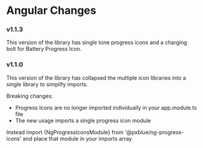# Angular Changes

### v1.1.3
This version of the library has single tone progress icons and a charging bolt for Battery Progress Icon.

### v1.1.0
This version of the library has collapsed the multiple icon libraries into a single library to simplify imports.

Breaking changes:
* Progress Icons are no longer imported individually in your app.module.ts file
* The new usage imports a single progress icon module

Instead import {NgProgressIconsModule} from '@pxblue/ng-progress-icons' and place that module in your imports array
